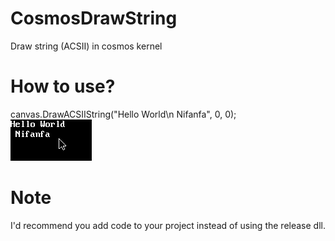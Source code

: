 # CosmosDrawString
Draw string (ACSII) in cosmos kernel

# How to use?
canvas.DrawACSIIString("Hello World\n Nifanfa", 0, 0);    
![image](https://raw.githubusercontent.com/nifanfa/Cosmos-Draw-String/master/Images/QQ%E6%88%AA%E5%9B%BE20200817012444.png)

# Note
I'd recommend you add code to your project instead of using the release dll.
